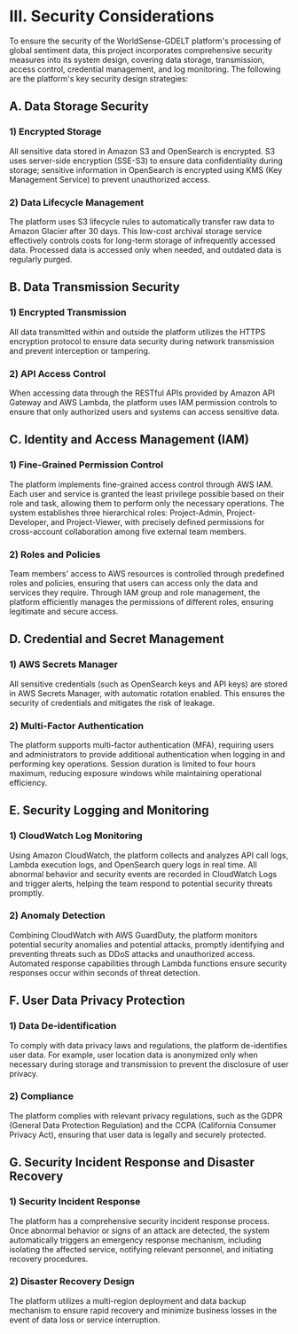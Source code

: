 # III. Security Considerations

To ensure the security of the WorldSense-GDELT platform's processing of global sentiment data, this project incorporates comprehensive security measures into its system design, covering data storage, transmission, access control, credential management, and log monitoring. The following are the platform's key security design strategies:

## A. Data Storage Security

### 1) Encrypted Storage
All sensitive data stored in Amazon S3 and OpenSearch is encrypted. S3 uses server-side encryption (SSE-S3) to ensure data confidentiality during storage; sensitive information in OpenSearch is encrypted using KMS (Key Management Service) to prevent unauthorized access.

### 2) Data Lifecycle Management
The platform uses S3 lifecycle rules to automatically transfer raw data to Amazon Glacier after 30 days. This low-cost archival storage service effectively controls costs for long-term storage of infrequently accessed data. Processed data is accessed only when needed, and outdated data is regularly purged.

## B. Data Transmission Security

### 1) Encrypted Transmission
All data transmitted within and outside the platform utilizes the HTTPS encryption protocol to ensure data security during network transmission and prevent interception or tampering.

### 2) API Access Control
When accessing data through the RESTful APIs provided by Amazon API Gateway and AWS Lambda, the platform uses IAM permission controls to ensure that only authorized users and systems can access sensitive data.

## C. Identity and Access Management (IAM)

### 1) Fine-Grained Permission Control
The platform implements fine-grained access control through AWS IAM. Each user and service is granted the least privilege possible based on their role and task, allowing them to perform only the necessary operations. The system establishes three hierarchical roles: Project-Admin, Project-Developer, and Project-Viewer, with precisely defined permissions for cross-account collaboration among five external team members.

### 2) Roles and Policies
Team members' access to AWS resources is controlled through predefined roles and policies, ensuring that users can access only the data and services they require. Through IAM group and role management, the platform efficiently manages the permissions of different roles, ensuring legitimate and secure access.

## D. Credential and Secret Management

### 1) AWS Secrets Manager
All sensitive credentials (such as OpenSearch keys and API keys) are stored in AWS Secrets Manager, with automatic rotation enabled. This ensures the security of credentials and mitigates the risk of leakage.

### 2) Multi-Factor Authentication
The platform supports multi-factor authentication (MFA), requiring users and administrators to provide additional authentication when logging in and performing key operations. Session duration is limited to four hours maximum, reducing exposure windows while maintaining operational efficiency.

## E. Security Logging and Monitoring

### 1) CloudWatch Log Monitoring
Using Amazon CloudWatch, the platform collects and analyzes API call logs, Lambda execution logs, and OpenSearch query logs in real time. All abnormal behavior and security events are recorded in CloudWatch Logs and trigger alerts, helping the team respond to potential security threats promptly.

### 2) Anomaly Detection
Combining CloudWatch with AWS GuardDuty, the platform monitors potential security anomalies and potential attacks, promptly identifying and preventing threats such as DDoS attacks and unauthorized access. Automated response capabilities through Lambda functions ensure security responses occur within seconds of threat detection.

## F. User Data Privacy Protection

### 1) Data De-identification
To comply with data privacy laws and regulations, the platform de-identifies user data. For example, user location data is anonymized only when necessary during storage and transmission to prevent the disclosure of user privacy.

### 2) Compliance
The platform complies with relevant privacy regulations, such as the GDPR (General Data Protection Regulation) and the CCPA (California Consumer Privacy Act), ensuring that user data is legally and securely protected.

## G. Security Incident Response and Disaster Recovery

### 1) Security Incident Response
The platform has a comprehensive security incident response process. Once abnormal behavior or signs of an attack are detected, the system automatically triggers an emergency response mechanism, including isolating the affected service, notifying relevant personnel, and initiating recovery procedures.

### 2) Disaster Recovery Design
The platform utilizes a multi-region deployment and data backup mechanism to ensure rapid recovery and minimize business losses in the event of data loss or service interruption.
